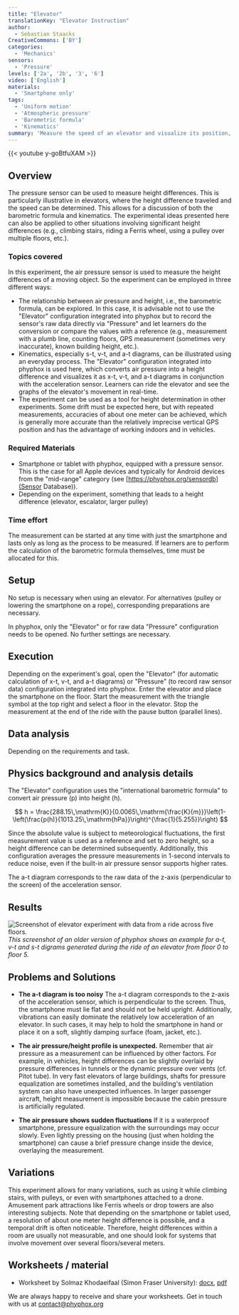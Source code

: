 ```yaml
--- 
title: "Elevator"
translationKey: "Elevator Instruction"
author: 
  - Sebastian Staacks
CreativeCommons: ['BY']
categories:
  - 'Mechanics'
sensors:
  - 'Pressure'
levels: ['2a', '2b', '3', '6']
video: ['English']
materials:
  - 'Smartphone only'
tags:
  - 'Uniform motion'
  - 'Atmospheric pressure'
  - 'Barometric formula'
  - 'Kinematics'
summary: 'Measure the speed of an elevator and visualize its position, velocity and acceleration.'
---
```


{{< youtube y-goBtfuXAM >}}

## Overview

The pressure sensor can be used to measure height differences. This is particularly illustrative in elevators, where the height difference traveled and the speed can be determined. This allows for a discussion of both the barometric formula and kinematics. The experimental ideas presented here can also be applied to other situations involving significant height differences (e.g., climbing stairs, riding a Ferris wheel, using a pulley over multiple floors, etc.).


### Topics covered

In this experiment, the air pressure sensor is used to measure the height differences of a moving object. So the experiment can be employed in three different ways:
- The relationship between air pressure and height, i.e., the barometric formula, can be explored. In this case, it is advisable not to use the "Elevator" configuration integrated into phyphox but to record the sensor's raw data directly via "Pressure" and let learners do the conversion or compare the values with a reference (e.g., measurement with a plumb line, counting floors, GPS measurement (sometimes very inaccurate), known building height, etc.).
- Kinematics, especially s-t, v-t, and a-t diagrams, can be illustrated using an everyday process. The "Elevator" configuration integrated into phyphox is used here, which converts air pressure into a height difference and visualizes it as x-t, v-t, and a-t diagrams in conjunction with the acceleration sensor. Learners can ride the elevator and see the graphs of the elevator's movement in real-time.
- The experiment can be used as a tool for height determination in other experiments. Some drift must be expected here, but with repeated measurements, accuracies of about one meter can be achieved, which is generally more accurate than the relatively imprecise vertical GPS position and has the advantage of working indoors and in vehicles.


### Required Materials

- Smartphone or tablet with phyphox, equipped with a pressure sensor. This is the case for all Apple devices and typically for Android devices from the "mid-range" category (see [https://phyphox.org/sensordb](Sensor Database)).
- Depending on the experiment, something that leads to a height difference (elevator, escalator, larger pulley)


### Time effort

The measurement can be started at any time with just the smartphone and lasts only as long as the process to be measured. If learners are to perform the calculation of the barometric formula themselves, time must be allocated for this.


## Setup

No setup is necessary when using an elevator. For alternatives (pulley or lowering the smartphone on a rope), corresponding preparations are necessary.

In phyphox, only the "Elevator" or for raw data "Pressure" configuration needs to be opened. No further settings are necessary.


## Execution

Depending on the experiment's goal, open the "Elevator" (for automatic calculation of x-t, v-t, and a-t diagrams) or "Pressure" (to record raw sensor data) configuration integrated into phyphox. Enter the elevator and place the smartphone on the floor. Start the measurement with the triangle symbol at the top right and select a floor in the elevator. Stop the measurement at the end of the ride with the pause button (parallel lines).


## Data analysis

Depending on the requirements and task.


## Physics background and analysis details

The "Elevator" configuration uses the "international barometric formula" to convert air pressure \(p\) into height \(h\).

$$
h = \frac{288.15\,\mathrm{K}}{0.0065\,\mathrm{\frac{K}{m}}}\left(1-\left(\frac{p(h)}{1013.25\,\mathrm{hPa}}\right)^{\frac{1}{5.255}}\right)
$$

Since the absolute value is subject to meteorological fluctuations, the first measurement value is used as a reference and set to zero height, so a height difference can be determined subsequently. Additionally, this configuration averages the pressure measurements in 1-second intervals to reduce noise, even if the built-in air pressure sensor supports higher rates.

The a-t diagram corresponds to the raw data of the z-axis (perpendicular to the screen) of the acceleration sensor.

## Results

![Screenshot of elevator experiment with data from a ride across five floors.](../elevator-example.png)
*This screenshot of an older version of phyphox shows an example for a-t, v-t and s-t digrams generated during the ride of an elevator from floor 0 to floor 5.*
 
## Problems and Solutions

* **The a-t diagram is too noisy**
  The a-t diagram corresponds to the z-axis of the acceleration sensor, which is perpendicular to the screen. Thus, the smartphone must lie flat and should not be held upright. Additionally, vibrations can easily dominate the relatively low acceleration of an elevator. In such cases, it may help to hold the smartphone in hand or place it on a soft, slightly damping surface (foam, jacket, etc.).

* **The air pressure/height profile is unexpected.**
  Remember that air pressure as a measurement can be influenced by other factors. For example, in vehicles, height differences can be slightly overlaid by pressure differences in tunnels or the dynamic pressure over vents (cf. Pitot tube). In very fast elevators of large buildings, shafts for pressure equalization are sometimes installed, and the building's ventilation system can also have unexpected influences. In larger passenger aircraft, height measurement is impossible because the cabin pressure is artificially regulated.

* **The air pressure shows sudden fluctuations**
  If it is a waterproof smartphone, pressure equalization with the surroundings may occur slowly. Even lightly pressing on the housing (just when holding the smartphone) can cause a brief pressure change inside the device, overlaying the measurement.


## Variations

This experiment allows for many variations, such as using it while climbing stairs, with pulleys, or even with smartphones attached to a drone. Amusement park attractions like Ferris wheels or drop towers are also interesting subjects. Note that depending on the smartphone or tablet used, a resolution of about one meter height difference is possible, and a temporal drift is often noticeable. Therefore, height differences within a room are usually not measurable, and one should look for systems that involve movement over several floors/several meters.



## Worksheets / material

* Worksheet by Solmaz Khodaeifaal (Simon Fraser University): [docx](../files/elevator_khodaeifaal.docx), [pdf](../files/elevator_khodaeifaal.pdf)

We are always happy to receive and share your worksheets. Get in touch with us at contact@phyphox.org

